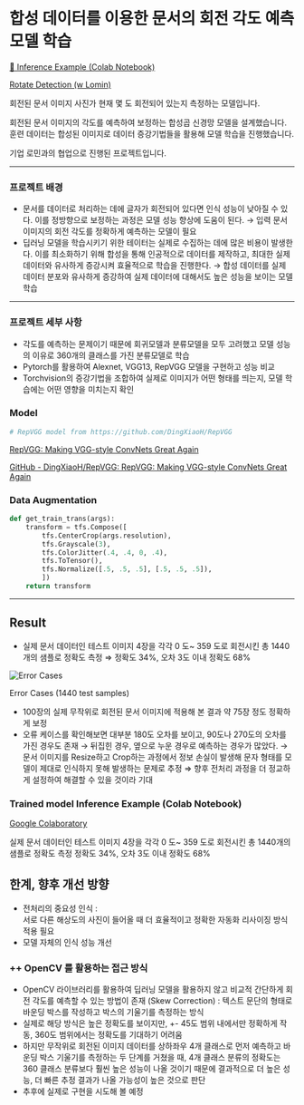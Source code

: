 # 합성 데이터를 이용한 문서의 회전 각도 예측 모델 학습

[🔗 Inference Example (Colab Notebook)](https://colab.research.google.com/drive/15iwinwQxKW4nObUGq3y1He-imueVBS3l#scrollTo=U8uvW6e396oS)

[Rotate Detection (w Lomin)](https://www.notion.so/Rotate-Detection-w-Lomin-4504dead35394bd7ad9397f719da9c04#9e068d5e2e9b4bbe9b0f4f5a67205be5)

회전된 문서 이미지 사진가 현재 몇 도 회전되어 있는지 측정하는 모델입니다.  

회전된 문서 이미지의 각도를 예측하여 보정하는 합성곱 신경망 모델을 설계했습니다. 훈련 데이터는 합성된 이미지로 데이터 증강기법들을 활용해 모델 학습을 진행했습니다.

기업 로민과의 협업으로 진행된 프로젝트입니다.

---

### 프로젝트 배경

- 문서를 데이터로 처리하는 데에 글자가 회전되어 있다면 인식 성능이 낮아질 수 있다.
이를 정방향으로 보정하는 과정은 모델 성능 향상에 도움이 된다.
→ 입력 문서 이미지의 회전 각도를 정확하게 예측하는 모델이 필요
- 딥러닝 모델을 학습시키기 위한 테이터는 실제로 수집하는 데에 많은 비용이 발생한다.
이를 최소화하기 위해 합성을 통해 인공적으로 데이터를 제작하고,
최대한 실제 데이터와 유사하게 증강시켜 효율적으로 학습을 진행한다.
→ 합성 데이터를 실제 데이터 분포와 유사하게 증강하여 실제 데이터에 대해서도 높은 성능을 보이는 모델 학습

---

### 프로젝트 세부 사항

- 각도를 예측하는 문제이기 때문에 회귀모델과 분류모델을 모두 고려했고 모델 성능의 이유로 360개의 클래스를 가진 분류모델로 학습
- Pytorch를 활용하여 Alexnet, VGG13, RepVGG 모델을 구현하고 성능 비교
- Torchvision의 증강기법을 조합하여 실제로 이미지가 어떤 형태를 띄는지, 모델 학습에는 어떤 영향을 미치는지 확인

### Model

```python
# RepVGG model from https://github.com/DingXiaoH/RepVGG

```

[RepVGG: Making VGG-style ConvNets Great Again](https://arxiv.org/abs/2101.03697)

[GitHub - DingXiaoH/RepVGG: RepVGG: Making VGG-style ConvNets Great Again](https://github.com/DingXiaoH/RepVGG)


### Data Augmentation

```python
def get_train_trans(args):
    transform = tfs.Compose([
        tfs.CenterCrop(args.resolution),
        tfs.Grayscale(3),
        tfs.ColorJitter(.4, .4, 0, .4),
        tfs.ToTensor(),
        tfs.Normalize([.5, .5, .5], [.5, .5, .5]),        
        ])
    return transform
```
---

## Result

- 실제 문서 데이터인 테스트 이미지 4장을 각각 0 도~ 359 도로 회전시킨 총 1440개의 샘플로 정확도 측정
⇒ 정확도 34%, 오차 3도 이내 정확도 68%

![Error Cases](https://user-images.githubusercontent.com/83646259/144781003-fa92ea8e-861f-4bb3-b437-7c57f0350bf9.png)

Error Cases (1440 test samples)

- 100장의 실제 무작위로 회전된 문서 이미지에 적용해 본 결과 약 75장 정도 정확하게 보정
- 오류 케이스를 확인해보면 대부분 180도 오차를 보이고, 90도나 270도의 오차를 가진 경우도 존재
→ 뒤집힌 경우, 옆으로 누운 경우로 예측하는 경우가 많았다.
→ 문서 이미지를 Resize하고 Crop하는 과정에서 정보 손실이 발생해 문자 형태를 모델이 제대로 인식하지 못해 발생하는 문제로 추정
⇒ 향후 전처리 과정을 더 정교하게 설정하여 해결할 수 있을 것이라 기대

### Trained model Inference Example (Colab Notebook)

[Google Colaboratory](https://colab.research.google.com/drive/15iwinwQxKW4nObUGq3y1He-imueVBS3l#scrollTo=U8uvW6e396oS)

실제 문서 데이터인 테스트 이미지 4장을 각각 0 도~ 359 도로 회전시킨 총 1440개의 샘플로 정확도 측정
정확도 34%, 오차 3도 이내 정확도 68%

## 한계, 향후 개선 방향
- 전처리의 중요성 인식 :  
서로 다른 해상도의 사진이 들어올 때 더 효율적이고 정확한 자동화 리사이징 방식 적용 필요
- 모델 자체의 인식 성능 개선

### ++ OpenCV 를 활용하는 접근 방식

- OpenCV 라이브러리를 활용하여 딥러닝 모델을 활용하지 않고 비교적 간단하게 회전 각도를 예측할 수 있는 방법이 존재 (Skew Correction) :
텍스트 문단의 형태로 바운딩 박스를 작성하고 박스의 기울기를 측정하는 방식
- 실제로 해당 방식은 높은 정확도를 보이지만, +- 45도 범위 내에서만 정확하게 작동, 
360도 범위에서는 정확도를 기대하기 어려움
- 하지만 무작위로 회전된 이미지 데이터를 상하좌우 4개 클래스로 먼저 예측하고
바운딩 박스 기울기를 측정하는 두 단계를 거쳤을 때,
4개 클래스 분류의 정확도는 360 클래스 분류보다 훨씬 높은 성능이 나올 것이기 때문에 
결과적으로 더 높은 성능, 더 빠른 추정 결과가 나올 가능성이 높은 것으로 판단
- 추후에 실제로 구현을 시도해 볼 예정
